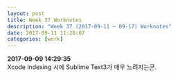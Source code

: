 ```yaml
---
layout: post
title: Week 37 Worknotes
description: "Week 37 (2017-09-11 ~ 09-17) Worknotes"
date: 2017-09-11 11:28:07
categories: [work]
---	
```

**2017-09-09 14:29:35**						
Xcode indexing 시에 Sublime Text3가 매우 느려지는군.					



